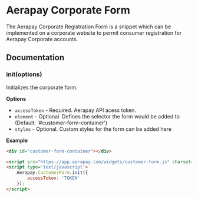 # Aerapay Corporate Form

The Aerapay Corporate Registration Form is a snippet which can be implemented on a corporate website to permit consumer registration for Aerapay Corporate accounts.

## Documentation

### init(options)

Initializes the corporate form.

__Options__

* `accessToken` - Required. Aerapay API acess token.
* `element` - Optional. Defines the selector the form would be added to (Default: '#customer-form-container')
* `styles` - Optional. Custom styles for the form can be added here

__Example__

```html
<div id="customer-form-container"></div>

<script src="https://app.aerapay.com/widgets/customer-form.js" charset="utf-8"></script>
<script type='text/javascript'>
    Aerapay.CustomerForm.init({
        accessToken: 'TOKEN'
    });
</script>
```
